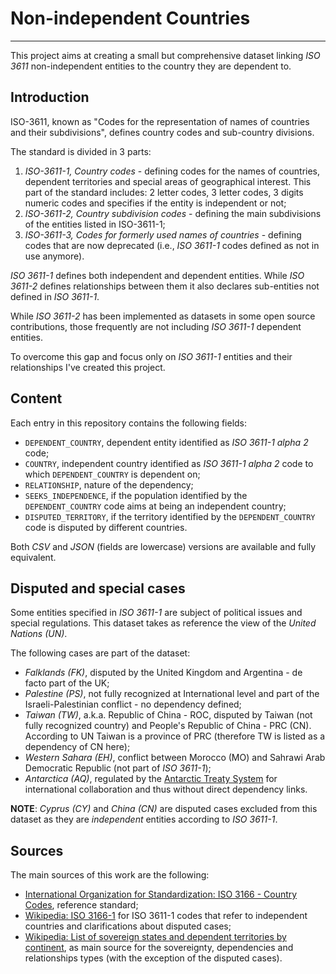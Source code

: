 # Non-independent Countries

--------------------------------------------------------------------------------

This project aims at creating a small but comprehensive dataset linking
_ISO 3611_ non-independent entities to the country they are dependent to.

## Introduction

ISO-3611, known as "Codes for the representation of names of countries and their subdivisions",
defines country codes and sub-country divisions.

The standard is divided in 3 parts:

 1. _ISO-3611-1, Country codes_ - defining codes for the names of countries,
 dependent territories and special areas of geographical interest. This part of
 the standard includes: 2 letter codes, 3 letter codes, 3 digits numeric codes and
 specifies if the entity is independent or not;
 2. _ISO-3611-2, Country subdivision codes_ - defining the main subdivisions of the
 entities listed in ISO-3611-1;
 3. _ISO-3611-3, Codes for formerly used names of countries_ - defining codes that
 are now deprecated (i.e., _ISO 3611-1_ codes defined as not in use anymore).

_ISO 3611-1_ defines both independent and dependent entities. While _ISO 3611-2_ defines
relationships between them it also declares sub-entities not defined in _ISO 3611-1_.

While _ISO 3611-2_ has been implemented as datasets in some open source contributions,
those frequently are not including _ISO 3611-1_ dependent entities.

To overcome this gap and focus only on _ISO 3611-1_ entities and their relationships
I've created this project.

## Content

Each entry in this repository contains the following fields:
 - `DEPENDENT_COUNTRY`, dependent entity identified as _ISO 3611-1 alpha 2_ code;
 - `COUNTRY`, independent country identified as _ISO 3611-1 alpha 2_ code to which `DEPENDENT_COUNTRY` is dependent on;
 - `RELATIONSHIP`, nature of the dependency;
 - `SEEKS_INDEPENDENCE`, if the population identified by the `DEPENDENT_COUNTRY` code aims at being an independent country;
 - `DISPUTED_TERRITORY`, if the territory identified by the `DEPENDENT_COUNTRY` code is disputed by different countries.

Both _CSV_ and _JSON_ (fields are lowercase) versions are available and fully equivalent.

## Disputed and special cases

Some entities specified in _ISO 3611-1_ are subject of political issues and special regulations.
This dataset takes as reference the view of the _United Nations (UN)_.

The following cases are part of the dataset:

 - _Falklands (FK)_, disputed by the United Kingdom and Argentina - de facto part of the UK;
 - _Palestine (PS)_, not fully recognized at International level and part of the Israeli-Palestinian conflict - no dependency defined;
 - _Taiwan (TW)_, a.k.a. Republic of China - ROC, disputed by Taiwan (not fully recognized country) and People's Republic of China - PRC (CN). According to UN Taiwan is a province of PRC (therefore TW is listed as a dependency of CN here);
 - _Western Sahara (EH)_, conflict between Morocco (MO) and Sahrawi Arab Democratic Republic (not part of _ISO 3611-1_);
 - _Antarctica (AQ)_, regulated by the [Antarctic Treaty System](https://en.wikipedia.org/wiki/Antarctic_Treaty_System) for international collaboration and thus without direct dependency links.

**NOTE**: _Cyprus (CY)_ and _China (CN)_ are disputed cases excluded from this
dataset as they are _independent_ entities according to _ISO 3611-1_.

## Sources

The main sources of this work are the following:

 - [International Organization for Standardization: ISO 3166 - Country Codes](https://www.iso.org/iso-3166-country-codes.html), reference standard;
 - [Wikipedia: ISO 3166-1](https://en.wikipedia.org/wiki/ISO_3166-1) for ISO 3611-1 codes that refer to independent countries and clarifications about disputed cases;
 - [Wikipedia: List of sovereign states and dependent territories by continent](https://en.wikipedia.org/wiki/List_of_sovereign_states_and_dependent_territories_by_continent), as main source for the sovereignty, dependencies and relationships types (with the exception of the disputed cases).
